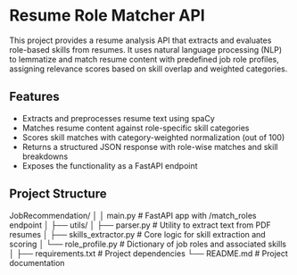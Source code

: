 # Resume Role Matcher API

This project provides a resume analysis API that extracts and evaluates role-based skills from resumes. It uses natural language processing (NLP) to lemmatize and match resume content with predefined job role profiles, assigning relevance scores based on skill overlap and weighted categories.

## Features

- Extracts and preprocesses resume text using spaCy
- Matches resume content against role-specific skill categories
- Scores skill matches with category-weighted normalization (out of 100)
- Returns a structured JSON response with role-wise matches and skill breakdowns
- Exposes the functionality as a FastAPI endpoint

## Project Structure
JobRecommendation/
│
│  main.py # FastAPI app with /match_roles endpoint
│
├── utils/
│ ├── parser.py # Utility to extract text from PDF resumes
│ ├── skills_extractor.py # Core logic for skill extraction and scoring
│ └── role_profile.py # Dictionary of job roles and associated skills
│
├── requirements.txt # Project dependencies
└── README.md # Project documentation


